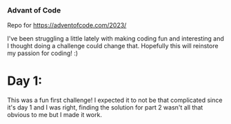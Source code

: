 ### Advant of Code
Repo for https://adventofcode.com/2023/

I've been struggling a little lately with making coding fun and interesting and I thought doing a challenge could change that. Hopefully this will reinstore my passion for coding! :)

# Day 1:
This was a fun first challenge! I expected it to not be that complicated since it's day 1 and I was right, finding the solution for part 2 wasn't all that obvious to me but I made it work.

